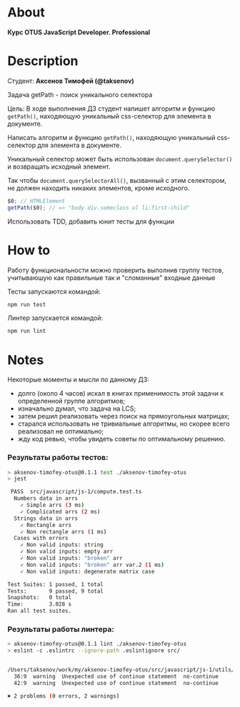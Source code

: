 # About

**Курс OTUS JavaScript Developer. Professional**

# Description

Студент: **Аксенов Тимофей (@taksenov)**

Задача getPath - поиск уникального селектора

Цель: В ходе выполнения ДЗ студент напишет алгоритм и функцию `getPath()`,
находяющую уникальный css-селектор для элемента в документе.

Написать алгоритм и функцию `getPath()`, находяющую уникальный css-селектор для
элемента в документе.

Уникальный селектор может быть использован `document.querySelector()` и
возвращать исходный элемент.

Так чтобы `document.querySelectorAll()`, вызванный с этим селектором, не должен
находить никаких элементов, кроме исходного.

```javascript
$0; // HTMLElement
getPath($0); // => "body div.someclass ul li:first-child"
```

Использовать TDD, добавить юнит тесты для функции

# How to

Работу функциональности можно проверить выполнив группу тестов, учитываюшую как
правильные так и "сломанные" входные данные

Тесты запускаются командой:

```sh
npm run test
```

Линтер запускается командой:

```sh
npm run lint
```

# Notes

Некоторые моменты и мысли по данному ДЗ:

- долго (около 4 часов) искал в книгах применимость этой задачи к определенной
  группе алгоритмов;
- изначально думал, что задача на LCS;
- затем решил реализовать через поиск на прямоугольных матрицах;
- старался использовать не тривиальные алгоритмы, но скорее всего реализовал не
  оптимально;
- жду код ревью, чтобы увидеть советы по оптимальному решению.

### Результаты работы тестов:

```sh
> aksenov-timofey-otus@0.1.1 test ./aksenov-timofey-otus
> jest

 PASS  src/javascript/js-1/compute.test.ts
  Numbers data in arrs
    ✓ Simple arrs (3 ms)
    ✓ Сomplicated arrs (2 ms)
  Strings data in arrs
    ✓ Rectangle arrs
    ✓ Non rectangle arrs (1 ms)
  Сases with errors
    ✓ Non valid inputs: string
    ✓ Non valid inputs: empty arr
    ✓ Non valid inputs: "broken" arr
    ✓ Non valid inputs: "broken" arr var.2 (1 ms)
    ✓ Non valid inputs: degenerate matrix case

Test Suites: 1 passed, 1 total
Tests:       9 passed, 9 total
Snapshots:   0 total
Time:        3.028 s
Ran all test suites.
```

### Результаты работы линтера:

```sh
> aksenov-timofey-otus@0.1.1 lint ./aksenov-timofey-otus
> eslint -c .eslintrc --ignore-path .eslintignore src/


/Users/taksenov/work/my/aksenov-timofey-otus/src/javascript/js-1/utils/maxItemAssociation/maxItemAssociation.ts
  36:9  warning  Unexpected use of continue statement  no-continue
  42:9  warning  Unexpected use of continue statement  no-continue

✖ 2 problems (0 errors, 2 warnings)
```
